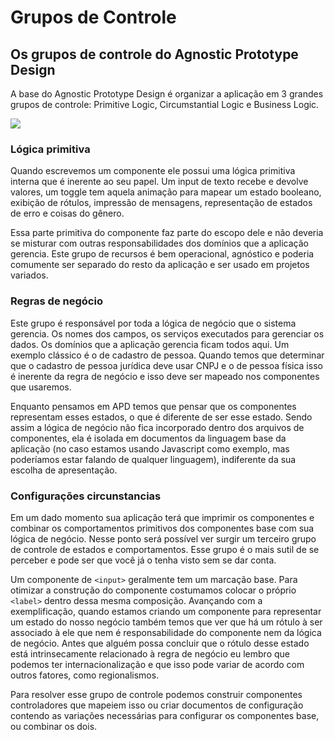 # Grupos de Controle

## Os grupos de controle do Agnostic Prototype Design

A base do Agnostic Prototype Design é organizar a aplicação em 3 grandes grupos de controle: Primitive Logic, Circumstantial Logic e Business Logic.

![](.gitbook/assets/image%20%284%29.png)

### Lógica primitiva

Quando escrevemos um componente ele possui uma lógica primitiva interna que é inerente ao seu papel. Um input de texto recebe e devolve valores, um toggle tem aquela animação para mapear um estado booleano, exibição de rótulos, impressão de mensagens, representação de estados de erro e coisas do gênero.

Essa parte primitiva do componente faz parte do escopo dele e não deveria se misturar com outras responsabilidades dos domínios que a aplicação gerencia. Este grupo de recursos é bem operacional, agnóstico e poderia comumente ser separado do resto da aplicação e ser usado em projetos variados.

### Regras de negócio

Este grupo é responsável por toda a lógica de negócio que o sistema gerencia.  Os nomes dos campos, os serviços executados para gerenciar os dados. Os domínios que a aplicação gerencia ficam todos aqui.  Um exemplo clássico é o de cadastro de pessoa. Quando temos que determinar que o cadastro de pessoa jurídica deve usar CNPJ e o de pessoa física isso é inerente da regra de negócio e isso deve ser mapeado nos componentes que usaremos.

Enquanto pensamos em APD temos que pensar que os componentes representam esses estados, o que é diferente de ser esse estado. Sendo assim a lógica de negócio não fica incorporado dentro dos arquivos de componentes, ela é isolada em documentos da linguagem base da aplicação \(no caso estamos usando Javascript como exemplo, mas poderíamos estar falando de qualquer linguagem\), indiferente da sua escolha de apresentação.

### Configurações circunstancias

Em um dado momento sua aplicação terá que imprimir os componentes e combinar os comportamentos primitivos dos componentes base com sua lógica de negócio. Nesse ponto será possível ver surgir um terceiro grupo de controle de estados e comportamentos. Esse grupo é o mais sutil de se perceber e pode ser que você já o tenha visto sem se dar conta.

Um componente de `<input>` geralmente tem um marcação base. Para otimizar a construção do componente costumamos colocar o próprio `<label>` dentro dessa mesma composição. Avançando com a exemplificação, quando estamos criando um componente para representar um estado do nosso negócio também temos que ver que há um rótulo à ser associado à ele que nem é responsabilidade do componente nem da lógica de negócio. Antes que alguém possa concluir que o rótulo desse estado está intrinsecamente relacionado à regra de negócio eu lembro que podemos ter internacionalização e que isso pode variar de acordo com outros fatores, como regionalismos.

Para resolver esse grupo de controle podemos construir componentes controladores que mapeiem isso ou criar documentos de configuração contendo as variações necessárias para configurar os componentes base, ou combinar os dois.

### 

